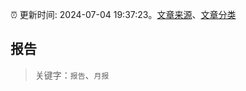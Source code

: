 :alarm_clock: 更新时间: 2024-07-04 19:37:23。[文章来源](/README.md)、[文章分类](/TAGS.md)

## 报告


> 关键字：`报告`、`月报`



